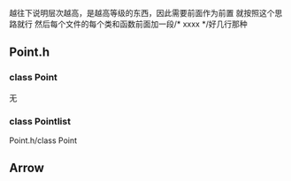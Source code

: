 越往下说明层次越高，是越高等级的东西，因此需要前面作为前置
就按照这个思路就行
然后每个文件的每个类和函数前面加一段/* xxxx */好几行那种

## Point.h

### class Point
无

### class Pointlist
Point.h/class Point

## Arrow








